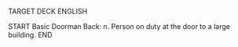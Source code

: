 TARGET DECK
ENGLISH

START
Basic
Doorman
Back: n. Person on duty at the door to a large building.
END
